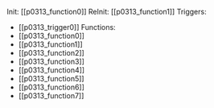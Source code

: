 Init: [[p0313_function0]]
ReInit: [[p0313_function1]]
Triggers:
- [[p0313_trigger0]]
Functions:
- [[p0313_function0]]
- [[p0313_function1]]
- [[p0313_function2]]
- [[p0313_function3]]
- [[p0313_function4]]
- [[p0313_function5]]
- [[p0313_function6]]
- [[p0313_function7]]

